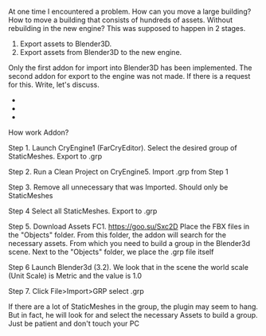 At one time I encountered a problem. How can you move a large building? How to move a building that consists of hundreds of assets. Without rebuilding in the new engine?
This was supposed to happen in 2 stages.
1. Export assets to Blender3D.
2. Export assets from Blender3D to the new engine.

Only the first addon for import into Blender3D has been implemented. The second addon for export to the engine was not made. If there is a request for this. Write, let's discuss.

-
-
-
How work Addon?

Step 1. Launch CryEngine1 (FarCryEditor). Select the desired group of StaticMeshes. Export to .grp

Step 2. Run a Clean Project on CryEngine5. Import .grp from Step 1

Step 3. Remove all unnecessary that was Imported. Should only be StaticMeshes

Step 4 Select all StaticMeshes. Export to .grp

Step 5. Download Assets FC1. https://goo.su/Sxc2D
Place the FBX files in the "Objects" folder. From this folder, the addon will search for the necessary assets. From which you need to build a group in the Blender3d scene. Next to the "Objects" folder, we place the .grp file itself

Step 6 Launch Blender3d (3.2). We look that in the scene the world scale (Unit Scale) is Metric and the value is 1.0

Step 7. Click File>Import>GRP select .grp

If there are a lot of StaticMeshes in the group, the plugin may seem to hang. But in fact, he will look for and select the necessary Assets to build a group. Just be patient and don't touch your PC
